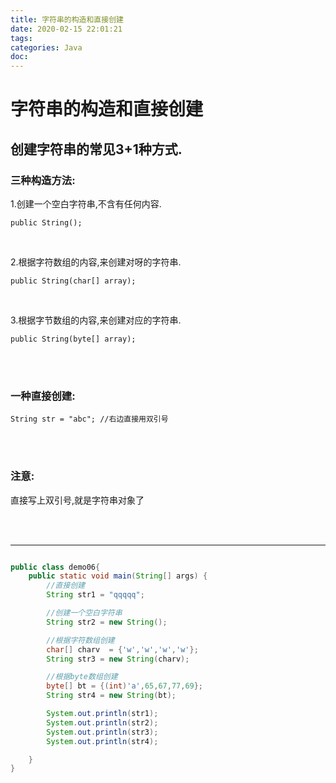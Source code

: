 ```yaml
---
title: 字符串的构造和直接创建
date: 2020-02-15 22:01:21
tags:
categories: Java
doc:
---
```


# 字符串的构造和直接创建

## 创建字符串的常见3+1种方式.

### 三种构造方法:

1.创建一个空白字符串,不含有任何内容.

`public String();`

<br />

2.根据字符数组的内容,来创建对呀的字符串.

`public String(char[] array);`

<br />

3.根据字节数组的内容,来创建对应的字符串.

`public String(byte[] array);`

<br />

<br />

### 一种直接创建:

`String str = "abc"; //右边直接用双引号`

<br />

<br />

### 注意:

直接写上双引号,就是字符串对象了

<br />

<br />



<hr />

```java

public class demo06{
    public static void main(String[] args) {
        //直接创建
        String str1 = "qqqqq";

        //创建一个空白字符串
        String str2 = new String();

        //根据字符数组创建
        char[] charv  = {'w','w','w','w'};
        String str3 = new String(charv);

        //根据byte数组创建
        byte[] bt = {(int)'a',65,67,77,69};
        String str4 = new String(bt);

        System.out.println(str1);
        System.out.println(str2);
        System.out.println(str3);
        System.out.println(str4);

    }
}


```

